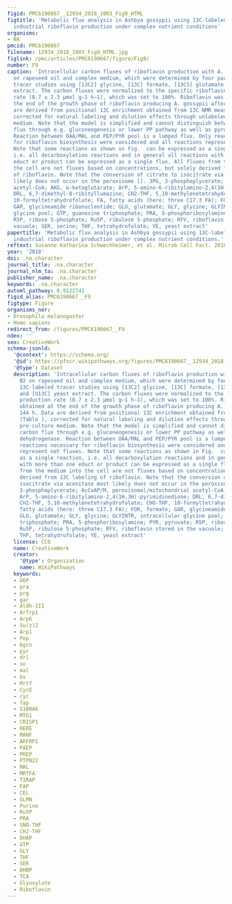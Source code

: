 ```yaml
---
figid: PMC6190667__12934_2018_1003_Fig9_HTML
figtitle: 'Metabolic flux analysis in Ashbya gossypii using 13C-labeled yeast extract:
  industrial riboflavin production under complex nutrient conditions'
organisms:
- NA
pmcid: PMC6190667
filename: 12934_2018_1003_Fig9_HTML.jpg
figlink: /pmc/articles/PMC6190667/figure/Fig9/
number: F9
caption: 'Intracellular carbon fluxes of riboflavin production with A. gossypii B2
  on rapeseed oil and complex medium, which were determined by four parallel 13C-labeled
  tracer studies using [13C2] glycine, [13C] formate, [13C5] glutamate, and [U13C] yeast
  extract. The carbon fluxes were normalized to the specific riboflavin production
  rate (8.7 ± 2.3 µmol g−1 h−1), which was set to 100%. Riboflavin was obtained at
  the end of the growth phase of riboflavin producing A. gossypii after 144 h. Data
  are derived from positional 13C enrichment obtained from 13C NMR measurements (Table ),
  corrected for natural labeling and dilution effects through unlabeled pre-culture
  medium. Note that the model is simplified and cannot distinguish between carbon
  flux through e.g. gluconeogenesis or lower PP pathway as well as pyruvate dehydrogenase.
  Reaction between OAA/MAL and PEP/PYR pool is a lumped flux. Only reactions necessary
  for riboflavin biosynthesis were considered and all reactions represent net fluxes.
  Note that some reactions as shown in Fig.  can be expressed as a single reaction,
  i.e. all decarboxylation reactions and in general all reactions with more than one
  educt or product can be expressed as a single flux. All fluxes from the medium into
  the cell are not fluxes based on concentrations, but solely derived from 13C labeling
  of riboflavin. Note that the conversion of citrate to isocitrate via aconitase most
  likely does not occur in the peroxisome []. 3PG, 3-phosphoplycerate; AcCoAP/M, peroxisomal/mitochondrial
  acetyl-CoA; AKG, α-ketoglutarate; ArP, 5-amino-6-ribitylamino-2,4(1H,3H)-pyrimidinedione;
  DRL, 6,7-dimethyl-8-ribityllumazine; CH2-THF, 5,10-methylenetetrahydrofolate; CHO-THF,
  10-formyltetrahydrofolate; FA, fatty acids (here: three C17.3 FA); FOR, formate;
  GAR, glycineamide ribonucleotide; GLU, glutamate; GLY, glycine; GLYINTR, intracellular
  glycine pool; GTP, guanosine triphosphate; PRA, 5-phosphoribosylamine; PYR, pyruvate;
  R5P, ribose 5-phosphate; Ru5P, ribulose 5-phosphate; RFV, riboflavin stored in the
  vacuole; SER, serine; THF, tetrahydrofolate; YE, yeast extract'
papertitle: 'Metabolic flux analysis in Ashbya gossypii using 13C-labeled yeast extract:
  industrial riboflavin production under complex nutrient conditions.'
reftext: Susanne Katharina Schwechheimer, et al. Microb Cell Fact. 2018;17:162.
year: '2018'
doi: .na.character
journal_title: .na.character
journal_nlm_ta: .na.character
publisher_name: .na.character
keywords: .na.character
automl_pathway: 0.9122741
figid_alias: PMC6190667__F9
figtype: Figure
organisms_ner:
- Drosophila melanogaster
- Homo sapiens
redirect_from: /figures/PMC6190667__F9
ndex: ''
seo: CreativeWork
schema-jsonld:
  '@context': https://schema.org/
  '@id': https://pfocr.wikipathways.org/figures/PMC6190667__12934_2018_1003_Fig9_HTML.html
  '@type': Dataset
  description: 'Intracellular carbon fluxes of riboflavin production with A. gossypii
    B2 on rapeseed oil and complex medium, which were determined by four parallel
    13C-labeled tracer studies using [13C2] glycine, [13C] formate, [13C5] glutamate,
    and [U13C] yeast extract. The carbon fluxes were normalized to the specific riboflavin
    production rate (8.7 ± 2.3 µmol g−1 h−1), which was set to 100%. Riboflavin was
    obtained at the end of the growth phase of riboflavin producing A. gossypii after
    144 h. Data are derived from positional 13C enrichment obtained from 13C NMR measurements
    (Table ), corrected for natural labeling and dilution effects through unlabeled
    pre-culture medium. Note that the model is simplified and cannot distinguish between
    carbon flux through e.g. gluconeogenesis or lower PP pathway as well as pyruvate
    dehydrogenase. Reaction between OAA/MAL and PEP/PYR pool is a lumped flux. Only
    reactions necessary for riboflavin biosynthesis were considered and all reactions
    represent net fluxes. Note that some reactions as shown in Fig.  can be expressed
    as a single reaction, i.e. all decarboxylation reactions and in general all reactions
    with more than one educt or product can be expressed as a single flux. All fluxes
    from the medium into the cell are not fluxes based on concentrations, but solely
    derived from 13C labeling of riboflavin. Note that the conversion of citrate to
    isocitrate via aconitase most likely does not occur in the peroxisome []. 3PG,
    3-phosphoplycerate; AcCoAP/M, peroxisomal/mitochondrial acetyl-CoA; AKG, α-ketoglutarate;
    ArP, 5-amino-6-ribitylamino-2,4(1H,3H)-pyrimidinedione; DRL, 6,7-dimethyl-8-ribityllumazine;
    CH2-THF, 5,10-methylenetetrahydrofolate; CHO-THF, 10-formyltetrahydrofolate; FA,
    fatty acids (here: three C17.3 FA); FOR, formate; GAR, glycineamide ribonucleotide;
    GLU, glutamate; GLY, glycine; GLYINTR, intracellular glycine pool; GTP, guanosine
    triphosphate; PRA, 5-phosphoribosylamine; PYR, pyruvate; R5P, ribose 5-phosphate;
    Ru5P, ribulose 5-phosphate; RFV, riboflavin stored in the vacuole; SER, serine;
    THF, tetrahydrofolate; YE, yeast extract'
  license: CC0
  name: CreativeWork
  creator:
    '@type': Organization
    name: WikiPathways
  keywords:
  - G6P
  - pra
  - prg
  - gar
  - Aldh-III
  - Arfrp1
  - Arp6
  - Su(z)2
  - Arp1
  - Pep
  - bgcn
  - pyr
  - drl
  - so
  - mal
  - bs
  - Mrtf
  - CycE
  - cyc
  - fap
  - S100A6
  - MTG1
  - CRISP1
  - RERE
  - MANF
  - ARFRP1
  - PAEP
  - PREP
  - PTPN22
  - MAL
  - MRTFA
  - TIRAP
  - FAP
  - CEL
  - GLMN
  - Purine
  - Ru5P
  - PRA
  - SNO-THF
  - CH2-THF
  - DHAP
  - GTP
  - GLY
  - THF
  - SER
  - DHBP
  - TCA
  - Glyoxylate
  - Riboflavin
---
```

